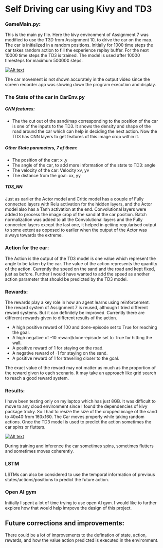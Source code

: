 # Self Driving car using Kivy and TD3

### GameMain.py:
This is the main py file. Here the kivy environment of Assignment 7 was modified to use the T3D from Assignment 10, to drive the car on the map.
The car is initialized in a random positions. 
Initially for 1000 time steps the car takes random action to fill the experience replay buffer. For the next 10000 time steps the TD3 is trained. The model is used after 10000 timesteps for maximum 500000 steps.

[![Alt text](https://img.youtube.com/vi/SO3KbC9EGHw/0.jpg)](https://www.youtube.com/watch?v=SO3KbC9EGHw)

The car movement is not shown accurately in the output video since the screen recorder app was slowing down the program execution and display.


### The State of the car in CarEnv.py
##### CNN features:
* The the cut out of the sand/map corresponding to the position of the car is one of the inputs to the TD3. It shows the density and shape of the road around the car which can help in deciding the next action. Now the TD3 has CNN layers to get features of this image crop within it.

##### Other State parameters, 7 of them:
* The position of the car: x ,y
* The angle of the car, to add more information of the state to TD3: angle
* The velocity of the car: Velocity xv, yv
* The distance from the goal: xx, yy

##### TD3_NN
Just as earlier the Actor model and Critic model has a couple of Fully connected layers with Relu activation for the hidden layers, and the Actor model also has a Tanh activation at the end. 
Convolutional layers were added to process the image crop of the sand at the car position. Batch normalization was added to all the Convolutional layers and the Fully connected layers except the last one, it helped in getiing regularised output to some extent as opposed to earlier when the output of the Actor was always towards the extreme. 

### Action for the car:
The Action is the output of the TD3 model is one value which represent the angle to be taken by the car. The value of the action represents the quantity of the action. Currently the speed on the sand and the road and kept fixed, just as before.
Further I would have wanted to add the speed as another action parameter that should be predicted by the TD3 model.

### Rewards:
The rewards play a key role in how an agent learns using reinforcement. The reward system of Assignment 7 is reused, although I tried different reward systems. But it can definitely be improved. Currently there are different rewards given to different results of the action. 
- A high positive reward of 100 and done-episode set to True for reaching the goal.
- A high negative of -10 reward/done-episode set to True for hitting the wall.
- A positive reward of 1 for staying on the road.
- A negative reward of -1 for staying on the sand.
- A positive reward of 1 for travelling closer to the goal.

The exact value of the reward may not matter as much as the proportion of the reward given to each scenario. It may take an approach like grid search to reach a good reward system.

### Results:
I have been testing only on my laptop which has just 8GB. It was difficult to move to any cloud environment since I found the dependencies of kivy package tricky. So I had to resize the size of the cropped image of the sand to 40x40 from 160x160.
The Car moves properly while taking random actions. Once the TD3 model is used to predict the action sometimes the car spins or flutters. 


[![Alt text](https://img.youtube.com/vi/OeCY7l4m44I/0.jpg)](https://www.youtube.com/watch?v=OeCY7l4m44I)

During training and inference the car sometimes spins, sometimes flutters and sometimes moves coherently.

### LSTM
LSTMs can also be considered to use the temporal information of previous states/actions/positions to predict the future action.

### Open AI gym
Initially I spent a lot of time trying to use open AI gym. I would like to further explore how that would help imrpove the design of this project.

## Future corrections and improvements:
There could be a lot of improvements to the defination of state, action, rewards, and how the value action predicted is executed in the environment. 

